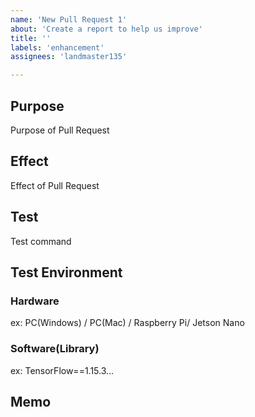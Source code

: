 ```yaml
---
name: 'New Pull Request 1'
about: 'Create a report to help us improve'
title: ''
labels: 'enhancement'
assignees: 'landmaster135'

---
```


## Purpose

Purpose of Pull Request

## Effect

Effect of Pull Request

## Test

Test command

## Test Environment

### Hardware

ex: PC(Windows) / PC(Mac) / Raspberry Pi/ Jetson Nano

### Software(Library)

ex: TensorFlow==1.15.3...

## Memo
